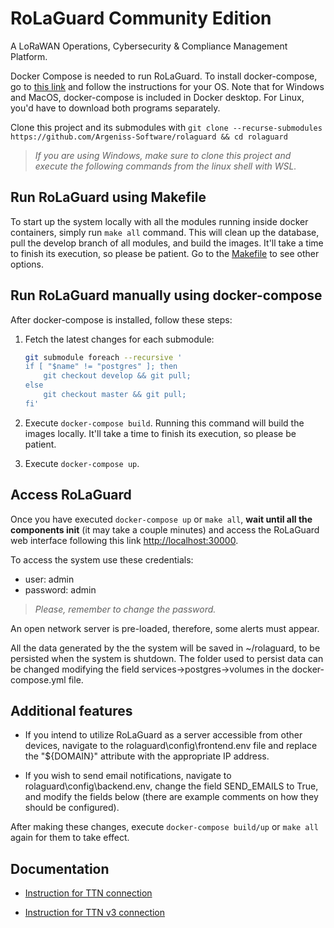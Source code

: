 # RoLaGuard Community Edition

A LoRaWAN Operations, Cybersecurity & Compliance Management Platform.

Docker Compose is needed to run RoLaGuard. To install docker-compose, go to [this link](https://docs.docker.com/compose/install/) and follow the instructions for your OS. Note that for Windows and MacOS, docker-compose is included in Docker desktop. For Linux, you'd have to download both programs separately.

Clone this project and its submodules with `git clone --recurse-submodules https://github.com/Argeniss-Software/rolaguard && cd rolaguard`
> _If you are using Windows, make sure to clone this project and execute the following commands from the linux shell with WSL._

## Run RoLaGuard using Makefile

To start up the system locally with all the modules running inside docker containers, simply run `make all` command. This will clean up the database, pull the develop branch of all modules, and build the images. It'll take a time to finish its execution, so please be patient. Go to the [Makefile](./Makefile) to see other options.

## Run RoLaGuard manually using docker-compose

After docker-compose is installed, follow these steps:

1. Fetch the latest changes for each submodule:
    ``` bash
    git submodule foreach --recursive '
    if [ "$name" != "postgres" ]; then
        git checkout develop && git pull;
    else
        git checkout master && git pull;
    fi'
    ```

1. Execute `docker-compose build`. Running this command will build the images locally. It'll take a time to finish its execution, so please be patient.

1. Execute `docker-compose up`. 

## Access RoLaGuard

Once you have executed `docker-compose up` or `make all`, **wait until all the components init** (it may take a couple minutes) and access the RoLaGuard web interface following this link <http://localhost:30000>.

To access the system use these credentials:

* user: admin
* password: admin

> _Please, remember to change the password._

An open network server is pre-loaded, therefore, some alerts must appear.

All the data generated by the the system will be saved in ~/rolaguard, to be persisted when the system is shutdown.
The folder used to persist data can be changed modifying the field services->postgres->volumes in the docker-compose.yml file.

## Additional features

* If you intend to utilize RoLaGuard as a server accessible from other devices, navigate to the rolaguard\config\frontend.env file and replace the "${DOMAIN}" attribute with the appropriate IP address.

* If you wish to send email notifications, navigate to rolaguard\config\backend.env, change the field SEND_EMAILS to True, and modify the fields below (there are example comments on how they should be configured).

After making these changes, execute `docker-compose build/up` or `make all` again for them to take effect. 

## Documentation

* [Instruction for TTN connection](./documentation/ttn_connection.pdf)

* [Instruction for TTN v3 connection](./documentation/ttnv3_connection.pdf)